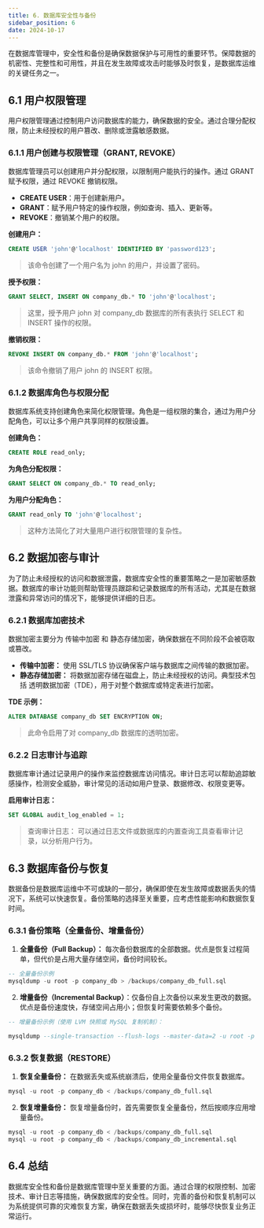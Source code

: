 ```yaml
---
title: 6. 数据库安全性与备份
sidebar_position: 6
date: 2024-10-17
---
```



在数据库管理中，安全性和备份是确保数据保护与可用性的重要环节。保障数据的机密性、完整性和可用性，并且在发生故障或攻击时能够及时恢复，是数据库运维的关键任务之一。

## 6.1 用户权限管理
用户权限管理通过控制用户访问数据库的能力，确保数据的安全。通过合理分配权限，防止未经授权的用户篡改、删除或泄露敏感数据。

### 6.1.1 用户创建与权限管理（GRANT, REVOKE）
数据库管理员可以创建用户并分配权限，以限制用户能执行的操作。通过 GRANT 赋予权限，通过 REVOKE 撤销权限。

* **CREATE USER**：用于创建新用户。
* **GRANT**：赋予用户特定的操作权限，例如查询、插入、更新等。
* **REVOKE**：撤销某个用户的权限。

**创建用户：**

```sql
CREATE USER 'john'@'localhost' IDENTIFIED BY 'password123';
```
> 该命令创建了一个用户名为 john 的用户，并设置了密码。

**授予权限：**

```sql
GRANT SELECT, INSERT ON company_db.* TO 'john'@'localhost';
```
> 这里，授予用户 john 对 company_db 数据库的所有表执行 SELECT 和 INSERT 操作的权限。

**撤销权限：**

```sql
REVOKE INSERT ON company_db.* FROM 'john'@'localhost';
```
> 该命令撤销了用户 john 的 INSERT 权限。


### 6.1.2 数据库角色与权限分配
数据库系统支持创建角色来简化权限管理。角色是一组权限的集合，通过为用户分配角色，可以让多个用户共享同样的权限设置。


**创建角色：**
```sql
CREATE ROLE read_only;
```

**为角色分配权限：**
```sql
GRANT SELECT ON company_db.* TO read_only;
```

**为用户分配角色：**
```sql
GRANT read_only TO 'john'@'localhost';
```

> 这种方法简化了对大量用户进行权限管理的复杂性。

## 6.2 数据加密与审计
为了防止未经授权的访问和数据泄露，数据库安全性的重要策略之一是加密敏感数据。数据库的审计功能则帮助管理员跟踪和记录数据库的所有活动，尤其是在数据泄露和异常访问的情况下，能够提供详细的日志。

### 6.2.1 数据库加密技术
数据加密主要分为 传输中加密 和 静态存储加密，确保数据在不同阶段不会被窃取或篡改。

* **传输中加密：** 使用 SSL/TLS 协议确保客户端与数据库之间传输的数据加密。
* **静态存储加密：** 将数据加密存储在磁盘上，防止未经授权的访问。典型技术包括 透明数据加密（TDE），用于对整个数据库或特定表进行加密。

**TDE 示例：**
``` sql
ALTER DATABASE company_db SET ENCRYPTION ON;
```
> 此命令启用了对 company_db 数据库的透明加密。

### 6.2.2 日志审计与追踪
数据库审计通过记录用户的操作来监控数据库访问情况。审计日志可以帮助追踪敏感操作，检测安全威胁，审计常见的活动如用户登录、数据修改、权限变更等。

**启用审计日志：**

```sql
SET GLOBAL audit_log_enabled = 1;
```
> 查询审计日志： 可以通过日志文件或数据库的内置查询工具查看审计记录，以分析用户行为。

## 6.3 数据库备份与恢复
数据备份是数据库运维中不可或缺的一部分，确保即使在发生故障或数据丢失的情况下，系统可以快速恢复。备份策略的选择至关重要，应考虑性能影响和数据恢复时间。

### 6.3.1 备份策略（全量备份、增量备份）
1. **全量备份（Full Backup）：** 每次备份数据库的全部数据。优点是恢复过程简单，但代价是占用大量存储空间，备份时间较长。


```sql
-- 全量备份示例
mysqldump -u root -p company_db > /backups/company_db_full.sql
```

2. **增量备份（Incremental Backup）**：仅备份自上次备份以来发生更改的数据。优点是备份速度快，存储空间占用小；但恢复时需要依赖多个备份。



```sql
-- 增量备份示例（使用 LVM 快照或 MySQL 复制机制）：

mysqldump --single-transaction --flush-logs --master-data=2 -u root -p company_db > /backups/company_db_incremental.sql
```

### 6.3.2 恢复数据（RESTORE）
1. **恢复全量备份：** 在数据丢失或系统崩溃后，使用全量备份文件恢复数据库。

```sql
mysql -u root -p company_db < /backups/company_db_full.sql
```

2. **恢复增量备份：** 恢复增量备份时，首先需要恢复全量备份，然后按顺序应用增量备份。
```sql
mysql -u root -p company_db < /backups/company_db_full.sql
mysql -u root -p company_db < /backups/company_db_incremental.sql
```
## 6.4 总结

数据库安全性和备份是数据库管理中至关重要的方面。通过合理的权限控制、加密技术、审计日志等措施，确保数据库的安全性。同时，完善的备份和恢复机制可以为系统提供可靠的灾难恢复方案，确保在数据丢失或损坏时，能够尽快恢复业务正常运行。